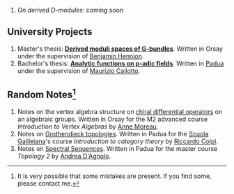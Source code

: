 1. *On derived D-modules*: coming soon

## University Projects

1. Master's thesis: [**Derived moduli spaces of G-bundles**](https://raw.githubusercontent.com/carlobuccisano/Master-Thesis/main/tesi.pdf). Written in Orsay under the supervision of [Benjamin Hennion](https://www.imo.universite-paris-saclay.fr/~hennion/).
2. Bachelor's thesis: [**Analytic functions on p-adic fields**](https://raw.githubusercontent.com/carlobuccisano/BachelorThesis/main/Tesi.pdf). Written in [Padua](https://www.math.unipd.it/en/) under the supervision of [Maurizio Cailotto](https://www.math.unipd.it/~maurizio/).

## Random Notes[^1]

1. Notes on the vertex algebra structure on [chiral differential operators](https://raw.githubusercontent.com/carlobuccisano/Chiral-Diff-Op/main/presentazione.pdf) on an algebraic groups. Written in Orsay for the M2 advanced course *Introduction to Vertex Algebras* by [Anne Moreau](https://www.imo.universite-paris-saclay.fr/~moreau/index-en.htm).
2. Notes on [Grothendieck topologies](https://raw.githubusercontent.com/carlobuccisano/GrothendieckTopology/main/grothendieck.pdf). Written in Padua for the [Scuola Galileiana](http://unipd-scuolagalileiana.it/en/)'s course *Introduction to category theory* by [Riccardo Colpi](https://www.math.unipd.it/~colpi/).
3. Notes on [Spectral Sequences](https://raw.githubusercontent.com/carlobuccisano/SpectralSequences/main/spectral.pdf). Written in Padua for the master course *Topology 2* by [Andrea D'Agnolo](http://docenti.math.unipd.it/dagnolo/).

[^1]: It is very possible that some mistakes are present. If you find some, please contact me.
